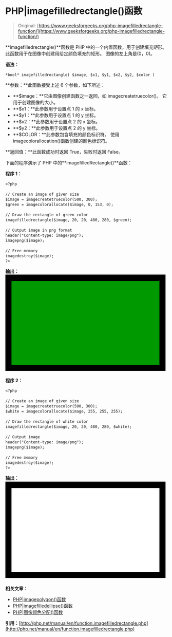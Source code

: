 # PHP|imagefilledrectangle()函数

> Original: [https://www.geeksforgeeks.org/php-imagefilledrectangle-function/](https://www.geeksforgeeks.org/php-imagefilledrectangle-function/)

**imagefilledrectangle()**函数是 PHP 中的一个内置函数，用于创建填充矩形。 此函数用于在图像中创建用给定颜色填充的矩形。 图像的左上角是(0，0)。

**语法：**

```
*bool* imagefilledrectangle( $image, $x1, $y1, $x2, $y2, $color )
```

**参数：**此函数接受上述 6 个参数，如下所述：

*   **$image：**它由图像创建函数之一返回，如 imagecreatetruecolor()。 它用于创建图像的大小。
*   **$x1：**此参数用于设置点 1 的 x 坐标。
*   **$y1：**此参数用于设置点 1 的 y 坐标。
*   **$x2：**此参数用于设置点 2 的 x 坐标。
*   **$y2：**此参数用于设置点 2 的 y 坐标。
*   **$COLOR：**此参数包含填充的颜色标识符。 使用 imagecolorallocation()函数创建的颜色标识符。

**返回值：**此函数成功时返回 True，失败时返回 False。

下面的程序演示了 PHP 中的**imagefilledRectangle()**函数：

**程序 1：**

```
<?php

// Create an image of given size
$image = imagecreatetruecolor(500, 300);
$green = imagecolorallocate($image, 0, 153, 0);

// Draw the rectangle of green color
imagefilledrectangle($image, 20, 20, 480, 280, $green);

// Output image in png format
header("Content-type: image/png");
imagepng($image);

// Free memory
imagedestroy($image);
?>
```

**输出：**
![imagerectanglefilled](img/69b1e8c478bfc196f4b347b581f4df7a.png)

**程序 2：**

```
<?php

// Create an image of given size
$image = imagecreatetruecolor(500, 300);
$white = imagecolorallocate($image, 255, 255, 255);

// Draw the rectangle of white color
imagefilledrectangle($image, 20, 20, 480, 280, $white);

// Output image
header("Content-type: image/png");
imagepng($image);

// Free memory
imagedestroy($image);
?>
```

**输出：**
![imagerectanglefilled](img/7d93bdf7dea2042542ca81e812b3bf32.png)

**相关文章：**

*   [PHP|imagepolygon()函数](https://www.geeksforgeeks.org/php-imagepolygon-function/)
*   [PHP|imagefilledellipse()函数](https://www.geeksforgeeks.org/php-imagefilledellipse-function/)
*   [PHP|图像颜色分配()函数](https://www.geeksforgeeks.org/php-imagecolorallocate-function/)

**引用：**[http://php.net/manual/en/function.imagefilledrectangle.php](http://php.net/manual/en/function.imagefilledrectangle.php)
